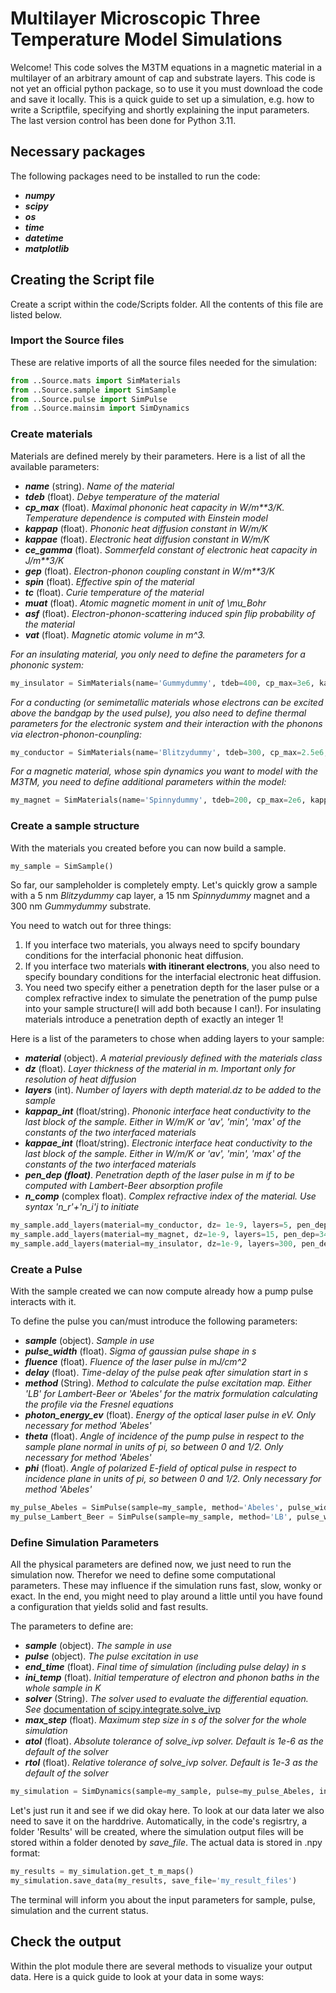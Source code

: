 # Multilayer Microscopic Three Temperature Model Simulations

Welcome! This code solves the M3TM equations in a magnetic material in a multilayer of an arbitrary amount of cap and substrate layers.
This code is not yet an official python package, so to use it you must download the code and save it locally.
This is a quick guide to set up a simulation, e.g. how to write a Scriptfile, specifying and shortly explaining the input parameters.
The last version control has been done for Python 3.11.

## Necessary packages
The following packages need to be installed to run the code:

- ***numpy***
- ***scipy***
- ***os***
- ***time***
- ***datetime***
- ***matplotlib***

## Creating the Script file
Create a script within the code/Scripts folder. All the contents of this file are listed below.

### Import the Source files 
These are relative imports of all the source files needed for the simulation:

```python
from ..Source.mats import SimMaterials
from ..Source.sample import SimSample
from ..Source.pulse import SimPulse
from ..Source.mainsim import SimDynamics
```

### Create materials

Materials are defined merely by their parameters. Here is a list of all the available parameters:

- ***name*** (string).    _Name of the material_
- ***tdeb*** (float).     _Debye temperature of the material_
- ***cp_max*** (float).   _Maximal phononic heat capacity in W/m**3/K. Temperature dependence is computed with Einstein model_
- ***kappap*** (float).   _Phononic heat diffusion constant in W/m/K_
- ***kappae*** (float).   _Electronic heat diffusion constant in W/m/K_
- ***ce_gamma*** (float). _Sommerfeld constant of electronic heat capacity in J/m**3/K_
- ***gep*** (float).      _Electron-phonon coupling constant in W/m**3/K_
- ***spin*** (float).     _Effective spin of the material_
- ***tc*** (float).       _Curie temperature of the material_
- ***muat*** (float).     _Atomic magnetic moment in unit of \mu_Bohr_
- ***asf*** (float).      _Electron-phonon-scattering induced spin flip probability of the material_
- ***vat*** (float).      _Magnetic atomic volume in m^3._


_For an insulating material, you only need to define the parameters for a phononic system:_
```python
my_insulator = SimMaterials(name='Gummydummy', tdeb=400, cp_max=3e6, kappap=30.)
```

_For a conducting (or semimetallic materials whose electrons can be excited above the bandgap by the used pulse), you also need to define thermal parameters for the electronic system and their interaction with the phonons via electron-phonon-counpling:_
```python
my_conductor = SimMaterials(name='Blitzydummy', tdeb=300, cp_max=2.5e6, kappap=20., ce_gamma=100, kappae=100., gep=1e18)
```

_For a magnetic material, whose spin dynamics you want to model with the M3TM, you need to define additional parameters within the model:_
```python
my_magnet = SimMaterials(name='Spinnydummy', tdeb=200, cp_max=2e6, kappap=10., ce_gamma=75, kappae=150., gep=0.8e18, spin=2.5, vat=1e-28, tc=600., muat=5., asf=0.06)
```

### Create a sample structure

With the materials you created before you can now build a sample.

```python
my_sample = SimSample()
```

So far, our sampleholder is completely empty. Let's quickly grow a sample with a 5 nm _Blitzydummy_ cap layer, a 15 nm _Spinnydummy_ magnet and a 300 nm _Gummydummy_ substrate.

You need to watch out for three things:
1. If you interface two materials, you always need to spcify boundary conditions for the interfacial phononic heat diffusion.
2. If you interface two materials __with itinerant electrons__, you also need to specify boundary conditions for the interfacial electronic heat diffusion.
3. You need two specify either a penetration depth for the laser pulse or a complex refractive index to simulate the penetration of the pump pulse into your sample structure(I will add both because I can!). For insulating materials introduce a penetration depth of exactly an integer 1!

Here is a list of the parameters to chose when adding layers to your sample:
- ***material*** (object). _A material previously defined with the materials class_
- ***dz*** (float). _Layer thickness of the material in m. Important only for resolution of heat diffusion_
- ***layers*** (int). _Number of layers with depth material.dz to be added to the sample_
- ***kappap_int*** (float/string). _Phononic interface heat conductivity to the last block of the sample. Either in W/m/K or 'av', 'min', 'max' of the constants of the two interfaced materials_
- ***kappae_int*** (float/string). _Electronic interface heat conductivity to the last block of the sample. Either in W/m/K or 'av', 'min', 'max' of the constants of the two interfaced materials_
- ***pen_dep (float)***. _Penetration depth of the laser pulse in m if to be computed with Lambert-Beer absorption profile_
- ***n_comp*** (complex float). _Complex refractive index of the material. Use syntax 'n_r'+'n_i'j to initiate_

```python
my_sample.add_layers(material=my_conductor, dz= 1e-9, layers=5, pen_dep=7.5e-9, n_comp=2.8+8.45j)
my_sample.add_layers(material=my_magnet, dz=1e-9, layers=15, pen_dep=34e-9, n_comp=2.21+2.73j, kappae_int='max', kappap_int=1.)
my_sample.add_layers(material=my_insulator, dz=1e-9, layers=300, pen_dep=1, n_comp=1.97+0j, kappap_int='av')
```

### Create a Pulse

With the sample created we can now compute already how a pump pulse interacts with it.

To define the pulse you can/must introduce the following parameters:
- ***sample*** (object). _Sample in use_
- ***pulse_width*** (float). _Sigma of gaussian pulse shape in s_
- ***fluence*** (float). _Fluence of the laser pulse in mJ/cm^2_
- ***delay*** (float). _Time-delay of the pulse peak after simulation start in s_
- ***method*** (String). _Method to calculate the pulse excitation map. Either 'LB' for Lambert-Beer or 'Abeles' for the matrix formulation calculating the profile via the Fresnel equations_
- ***photon_energy_ev*** (float). _Energy of the optical laser pulse in eV. Only necessary for method 'Abeles'_
- ***theta*** (float). _Angle of incidence of the pump pulse in respect to the sample plane normal in units of pi, so between 0 and 1/2. Only necessary for method 'Abeles'_
- ***phi*** (float). _Angle of polarized E-field of optical pulse in respect to incidence plane in units of pi, so between 0 and 1/2. Only necessary for method 'Abeles'_

```python
my_pulse_Abeles = SimPulse(sample=my_sample, method='Abeles', pulse_width=20e-15, fluence=5., delay=0.5e-12, photon_energy_ev=1.55, theta=1/4, phi=1/3)
my_pulse_Lambert_Beer = SimPulse(sample=my_sample, method='LB', pulse_width=20e-15, fluence=5., delay=0.5e-12)
```

### Define Simulation Parameters

All the physical parameters are defined now, we just need to run the simulation now. Therefor we need to define some computational parameters. These may influence if the simulation runs fast, slow, wonky or exact. In the end, you might need to play around a little until you have found a configuration that yields solid and fast results.

The parameters to define are:
- ***sample*** (object). _The sample in use_
- ***pulse*** (object). _The pulse excitation in use_
- ***end_time*** (float). _Final time of simulation (including pulse delay) in s_
- ***ini_temp*** (float). _Initial temperature of electron and phonon baths in the whole sample in K_
- ***solver*** (String). _The solver used to evaluate the differential equation. See_ [documentation of scipy.integrate.solve_ivp](https://docs.scipy.org/doc/scipy/reference/generated/scipy.integrate.solve_ivp.html)
- ***max_step*** (float). _Maximum step size in s of the solver for the whole simulation_
- ***atol*** (float). _Absolute tolerance of solve_ivp solver. Default is 1e-6 as the default of the solver_
- ***rtol*** (float). _Relative tolerance of solve_ivp solver. Default is 1e-3 as the default of the solver_

```python
my_simulation = SimDynamics(sample=my_sample, pulse=my_pulse_Abeles, ini_temp=300., end_time=20e-12, solver='Radau', max_step=1e-13)
```

Let's just run it and see if we did okay here. To look at our data later we also need to save it on the harddrive. Automatically, in the code's regisrtry, a folder 'Results' will be created, where the simulation output files will be stored within a folder denoted by _save_file_. The actual data is stored in .npy format:
```python
my_results = my_simulation.get_t_m_maps()
my_simulation.save_data(my_results, save_file='my_result_files')
```

The terminal will inform you about the input parameters for sample, pulse, simulation and the current status.

## Check the output
Within the plot module there are several methods to visualize your output data. Here is a quick guide to look at your data in some ways:
